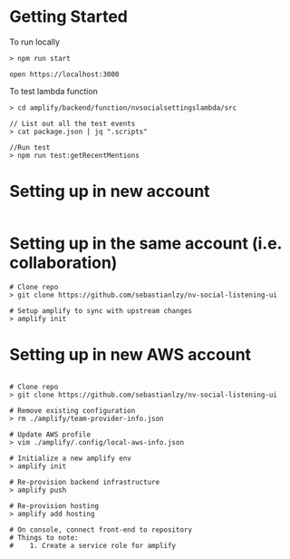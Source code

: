 # Getting Started 

To run locally

```
> npm run start

open https://localhost:3000
```


To test lambda function
```
> cd amplify/backend/function/nvsocialsettingslambda/src

// List out all the test events
> cat package.json | jq ".scripts"  

//Run test
> npm run test:getRecentMentions
```

# Setting up in new account
```

```

# Setting up in the same account (i.e. collaboration)

```
# Clone repo
> git clone https://github.com/sebastianlzy/nv-social-listening-ui

# Setup amplify to sync with upstream changes
> amplify init
```

# Setting up in new AWS account 

```

# Clone repo
> git clone https://github.com/sebastianlzy/nv-social-listening-ui

# Remove existing configuration
> rm ./amplify/team-provider-info.json

# Update AWS profile
> vim ./amplify/.config/local-aws-info.json

# Initialize a new amplify env
> amplify init

# Re-provision backend infrastructure
> amplify push

# Re-provision hosting
> amplify add hosting

# On console, connect front-end to repository
# Things to note: 
#    1. Create a service role for amplify

```
